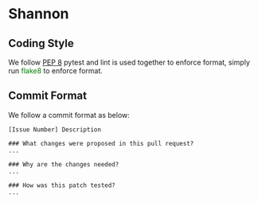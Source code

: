 # Shannon

## Coding Style
We follow [PEP 8](https://peps.python.org/pep-0008/)
pytest and lint is used together to enforce format, simply run
<font color='green' >flake8</font> to enforce format.

## Commit Format
We follow a commit format as below:
```
[Issue Number] Description

### What changes were proposed in this pull request?
...

### Why are the changes needed?
...

### How was this patch tested?
...
```
